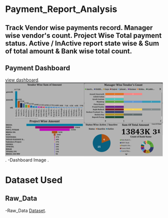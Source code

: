 # Payment_Report_Analysis
## Track Vendor wise payments record. Manager wise vendor's count. Project Wise Total payment status. Active / InActive report state wise & Sum of total amount & Bank wise total count.
## Payment Dashboard 
<a href = "https://www.linkedin.com/posts/satyamchauhan2005_payment-dashboard-project-excel-power-activity-7349717871758852096-QPe3?utm_source=share&utm_medium=member_android&rcm=ACoAAFSq-RABhDh9tE4gL83mWjCAad78pabk0DQ">view dashboard</a>.
![Dashboard Screenshot](https://github.com/SatyamChauhan2005/Payment_Dashboard_Analysis_/blob/main/Payment%20Dash.png).
-Dashboard Image <a href = "https://github.com/SatyamChauhan2005/Payment_Dashboard_Analysis_/upload/main"></a>.
# Dataset Used 
## Raw_Data
-Raw_Data <a href = "https://github.com/SatyamChauhan2005/Payment_Dashboard_Analysis_/blob/main/Raw_Data">Dataset</a>.

